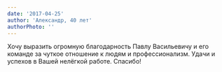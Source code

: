 ```yaml
---
date: '2017-04-25'
author: 'Александр, 40 лет'
authorPhoto: ''
---
```

Хочу выразить огромную благодарность Павлу Васильевичу и его команде за чуткое отношение к людям и профессионализм. Удачи и успехов в Вашей нелёгкой работе. Спасибо!